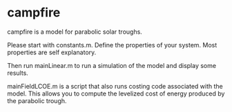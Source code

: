 campfire
========

campfire is a model for parabolic solar troughs.

Please start with constants.m. Define the properties of your system. Most properties are self explanatory.

Then run mainLinear.m to run a simulation of the model and display some results.

mainFieldLCOE.m is a script that also runs costing code associated with the model. This allows you to compute
the levelized cost of energy produced by the parabolic trough.

